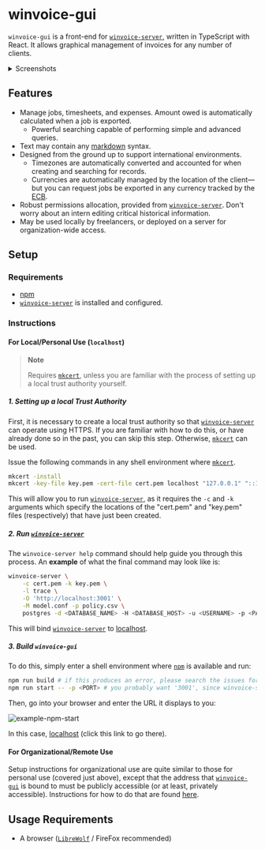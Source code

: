 # winvoice-gui

`winvoice-gui` is a front-end for [`winvoice-server`](https://github.com/Iron-E/winvoice-server), written in TypeScript with React. It allows graphical management of invoices for any number of clients.

<details>
	<summary>Screenshots</summary>
	<img src="https://github.com/Iron-E/winvoice-gui/assets/36409591/eaec9ab5-e307-40e9-9211-2f62b01b4325" alt="create-new-timesheet">
	<img src="https://github.com/Iron-E/winvoice-gui/assets/36409591/c4b77450-a299-424d-96df-55214e82b03e" alt="search-for-users">
	<img src="https://github.com/Iron-E/winvoice-gui/assets/36409591/465163e3-c3c1-48a5-b93a-74dea7639e5a" alt="department-table">
</details>

## Features

* Manage jobs, timesheets, and expenses. Amount owed is automatically calculated when a job is exported.
    * Powerful searching capable of performing simple and advanced queries.
* Text may contain any [markdown](https://commonmark.org/help/) syntax.
* Designed from the ground up to support international environments.
	* Timezones are automatically converted and accounted for when creating and searching for records.
	* Currencies are automatically managed by the location of the client— but you can request jobs be exported in any currency tracked by the [ECB](ecb.europa.eu/).
* Robust permissions allocation, provided from [`winvoice-server`][server]. Don't worry about an intern editing critical historical information.
* May be used locally by freelancers, or deployed on a server for organization-wide access.

## Setup

### Requirements

* [npm][npm]
* [`winvoice-server`][server] is installed and configured.

### Instructions

#### For Local/Personal Use (`localhost`)

> **Note**
>
> Requires [`mkcert`][mkcert], unless you are familiar with the process of setting up a local trust authority yourself.

##### 1. Setting up a local Trust Authority

First, it is necessary to create a local trust authority so that [`winvoice-server`][server] can operate using HTTPS. If you are familiar with how to do this, or have already done so in the past, you can skip this step. Otherwise, [`mkcert`][mkcert] can be used.

Issue the following commands in any shell environment where [`mkcert`][mkcert].

```sh
mkcert -install
mkcert -key-file key.pem -cert-file cert.pem localhost "127.0.0.1" "::1"
```

This will allow you to run [`winvoice-server`][server], as it requires the `-c` and `-k` arguments which specify the locations of the "cert.pem" and "key.pem" files (respectively) that have just been created.

##### 2. Run [`winvoice-server`][server]

The `winvoice-server help` command should help guide you through this process. An **example** of what the final command may look like is:

```sh
winvoice-server \
    -c cert.pem -k key.pem \
    -l trace \
    -O 'http://localhost:3001' \
    -M model.conf -p policy.csv \
    postgres -d <DATABASE_NAME> -H <DATABASE_HOST> -u <USERNAME> -p <PASSWORD> # If you're unsure, `-H` is probably `localhost`.
```

This will bind [`winvoice-server`][server] to [localhost](https://localhost:3000).

##### 3. Build `winvoice-gui`

To do this, simply enter a shell environment where [`npm`][npm] is available and run:

```sh
npm run build # if this produces an error, please search the issues for a duplicate, or report it if there is none
npm run start -- -p <PORT> # you probably want '3001', since winvoice-server is on 3000
```

Then, go into your browser and enter the URL it displays to you:

![example-npm-start](https://github.com/Iron-E/winvoice-gui/assets/36409591/a9caf953-b09f-44da-8968-82d9db06d680)

In this case, [localhost](https://localhost:3001) (click this link to go there).

#### For Organizational/Remote Use

Setup instructions for organizational use are quite similar to those for personal use (covered just above), except that the address that [`winvoice-gui`](https://github.com/Iron-E/winvoice-server) is bound to must be publicly accessible (or at least, privately accessible). Instructions for how to do that are found [here](https://nextjs.org/docs/app/building-your-application/deploying).

## Usage Requirements

* A browser ([`LibreWolf`](https://librewolf.net) / FireFox recommended)

[npm]: https://www.npmjs.com/
[server]: https://github.com/Iron-E/winvoice-server
[mkcert]: https://github.com/FiloSottile/mkcert
